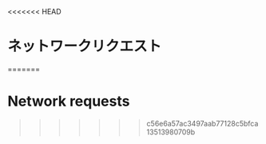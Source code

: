 
<<<<<<< HEAD
# ネットワークリクエスト
=======
# Network requests
>>>>>>> c56e6a57ac3497aab77128c5bfca13513980709b
